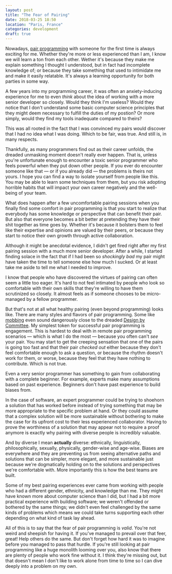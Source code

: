 ```yaml
---
layout: post
title: "The Fear of Pairing"
date: 2018-03-25 18:50
location: "Paris, France"
categories: development
draft: true
---
```


Nowadays, [pair programming][pair] with someone for the first time is
always exciting for me. Whether they're more or less experienced than I
am, I know we will learn a ton from each other. Wether it's because they
make me explain something I thought I understood, but in fact had
incomplete knowledge of; or because they take something that used to
intimidate me and make it easily relatable. It's always a learning
opportunity for both parties in some way.

A few years into my programming career, it was often an anxiety-inducing
experience for me to even *think* about the idea of working with a more
senior developer so closely. Would they think I'm useless? Would they
notice that I don't understand some basic computer science principles
that they might deem necessary to fulfill the duties of my postion? Or
more simply, would they find my tools inadequate compared to theirs?

This was all rooted in the fact that I was convinced my pairs would
discover that I had no idea what I was doing. Which to be fair, was
true. And still is, in many respects.

Thankfully, as many programmers find out as their career unfolds, the
dreaded unmasking moment doesn't really ever happen. That is, unless
you're unfortunate enough to encounter a toxic senior programmer who
feels powerful when they put down other people. If you ever do encounter
someone like that — or if you already did — the problems is theirs not
yours. I hope you can find a way to isolate yourself from people like
this. You may be able to learn some techniques from them, but you risk
adopting horrible habits that will impact your own career negatively and
the well-being of your team.

What does happen after a few uncomfortable pairing sessions when you
finally find some comfort in pair programming is that you start to
realize that everybody has some knowledge or perspective that can
benefit their pair. But also that everyone becomes a bit better at
pretending they have their shit together as time goes by. Whether it's
because it bolsters them to feel like their expertise and opinions are
valued by their peers, or because they start to notice their own growth
through active collaboration.

Although it might be anecdotal evidence, I didn't get fired right after
my first pairing session with a much more senior developer. After a
while, I started finding solace in the fact that if I had been so
*shockingly bad* my pair might have taken the time to tell someone else
how much I sucked. Or at least take me aside to tell me what I needed to
improve.

I know that people who have discovered the virtues of pairing can often
seem a little too eager. It's hard to not feel intimated by people who
look so comfortable with their own skills that they're willing to have
them scrutinized so closely. It almost feels as if someone chooses to be
micro-managed by a fellow programmer.

But that's not at all what healthy pairing (even beyond programming)
looks like. There are many styles and flavors of pair programming. Some
like [mobbing][mob] even sound dangerously close to the dreaded
[Design by Committee][dbc]. My simplest token for successful pair
programming is engagement. This is hardest to deal with in remote pair
programming scenarios — which is what I do the most — because you often
can't *see* your pair. You may start to get the creeping sensation that
one of the pairs is going too fast and that their pair *checked out*
either because they don't feel comfortable enough to ask a question, or
because the rhythm doesn't work for them, or worse, because they feel
that they have nothing to contribute. Which is not true.

Even a very senior programmer has something to gain from collaborating
with a complete beginner. For example, experts make many assumptions
based on past experience. Beginners don't have past experience to build
biases from.

In the case of software, an expert programmer could be trying to
shoehorn a solution that has worked before instead of trying something
that may be more appropriate to the specific problem at hand. Or they
could assume that a complex solution will be more sustainable without
bothering to make the case for its upfront cost to their less
experienced collaborator. Having to prove the worthiness of a solution
that may appear not to require a proof anymore is exactly why pairing
with diverse people is incredibly valuable.

And by diverse I mean **actually** diverse: ethnically, linguistically,
philosophically, sexually, physically, gender-wise and age-wise. Biases
are everywhere and they are preventing us from seeing alternative paths
and solutions that can be simpler, more elegant, and more sustainable
just because we're dogmatically holding on to the solutions and
perspectives we're comfortable with. More importantly this is how the
best teams are built.

Some of my best pairing experiences ever came from working with people
who had a different gender, ethnicity, and knowledge than me. They
might have known more about computer science than I did, but I had a bit
more practical experience with building software; we weren't offended or
bothered by the same things; we didn't even feel challenged by the same
kinds of problems which means we could take turns supporting each other
depending on what kind of task lay ahead.

All of this is to say that the fear of pair programming is *valid*.
You're not weird and sheepish for having it. If you've managed to
prevail over that feer, great! Help others do the same. But don't forget
how hard it was to imagine before you managed to pass that hurdle. If
you're still looking at pair programming like a huge monolith looming
over you, also know that there are plenty of people who work fine
without it. I think they're missing out, but that doesn't mean I don't
like to work alone from time to time so I can dive deeply into a problem
on my own.

[mob]: https://en.wikipedia.org/wiki/Mob_programming
[pair]: https://en.wikipedia.org/wiki/Pair_programming
[dbc]: https://en.wikipedia.org/wiki/Design_by_committee
